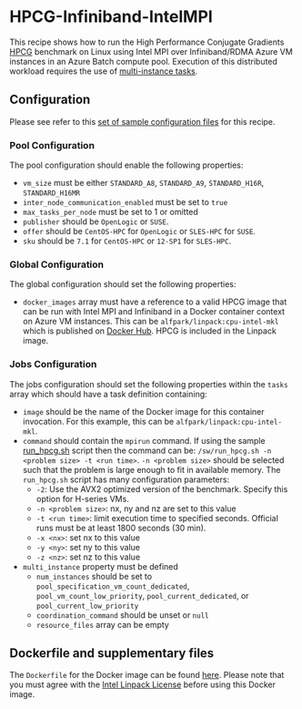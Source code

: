 # HPCG-Infiniband-IntelMPI
This recipe shows how to run the High Performance Conjugate Gradients
[HPCG](http://www.hpcg-benchmark.org/index.html) benchmark
on Linux using Intel MPI over Infiniband/RDMA Azure VM instances in an Azure
Batch compute pool. Execution of this distributed workload requires the use of
[multi-instance tasks](../docs/80-batch-shipyard-multi-instance-tasks.md).

## Configuration
Please see refer to this [set of sample configuration files](./config) for
this recipe.

### Pool Configuration
The pool configuration should enable the following properties:
* `vm_size` must be either `STANDARD_A8`, `STANDARD_A9`, `STANDARD_H16R`,
`STANDARD_H16MR`
* `inter_node_communication_enabled` must be set to `true`
* `max_tasks_per_node` must be set to 1 or omitted
* `publisher` should be `OpenLogic` or `SUSE`.
* `offer` should be `CentOS-HPC` for `OpenLogic` or `SLES-HPC` for `SUSE`.
* `sku` should be `7.1` for `CentOS-HPC` or `12-SP1` for `SLES-HPC`.

### Global Configuration
The global configuration should set the following properties:
* `docker_images` array must have a reference to a valid HPCG image
that can be run with Intel MPI and Infiniband in a Docker container context
on Azure VM instances. This can be `alfpark/linpack:cpu-intel-mkl` which is
published on [Docker Hub](https://hub.docker.com/r/alfpark/linpack). HPCG is
included in the Linpack image.

### Jobs Configuration
The jobs configuration should set the following properties within the `tasks`
array which should have a task definition containing:
* `image` should be the name of the Docker image for this container invocation.
For this example, this can be `alfpark/linpack:cpu-intel-mkl`.
* `command` should contain the `mpirun` command. If using the sample
[run\_hpcg.sh](docker/run_hpcg.sh) script then the command can be:
`/sw/run_hpcg.sh -n <problem size> -t <run time>`. `-n <problem size>` should
be selected such that the problem is large enough to fit in available memory.
The `run_hpcg.sh` script has many configuration parameters:
  * `-2`: Use the AVX2 optimized version of the benchmark. Specify this option
    for H-series VMs.
  * `-n <problem size>`: nx, ny and nz are set to this value
  * `-t <run time>`: limit execution time to specified seconds. Official runs
    must be at least 1800 seconds (30 min).
  * `-x <nx>`: set nx to this value
  * `-y <ny>`: set ny to this value
  * `-z <nz>`: set nz to this value
* `multi_instance` property must be defined
  * `num_instances` should be set to `pool_specification_vm_count_dedicated`,
    `pool_vm_count_low_priority`, `pool_current_dedicated`, or
    `pool_current_low_priority`
  * `coordination_command` should be unset or `null`
  * `resource_files` array can be empty

## Dockerfile and supplementary files
The `Dockerfile` for the Docker image can be found [here](./docker). Please
note that you must agree with the
[Intel Linpack License](https://software.intel.com/en-us/articles/intel-linpack-benchmark-download-license-agreement)
before using this Docker image.
